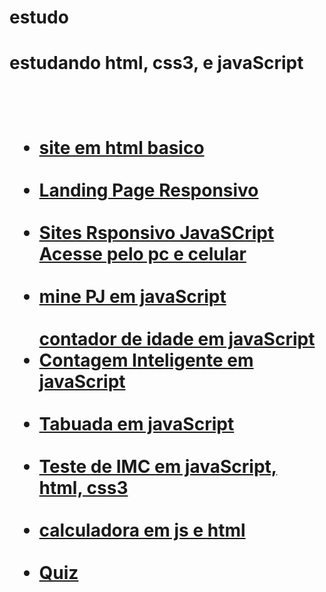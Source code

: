 # estudo


<script>
    const projetos = [

 {       
url: '<a  href="https://GabrielErick1.github.io/estudo/htmlsite/siteteste/">site em html basico</a>'
 },

{
url: '<a href="https://GabrielErick1.github.io/estudo/htmlsite/site/">Landing Page Responsivo</a>'
},

{
url: '<a href="https://GabrielErick1.github.io/estudo/htmlsite/sitenv/">Sites Rsponsivo JavaSCript Acesse pelo pc e celular</a>'
},

{
url: '<a href="https://GabrielErick1.github.io/estudo/javaScript/projeto/">mine PJ em javaScript</a>'
},
{
url: '<a href="https://GabrielErick1.github.io/estudo/javaScript/projeto1/">contador de idade em javaScript</a>'
},

{
<a 'href="https://GabrielErick1.github.io/estudo/javaScript/projeto2/">Contagem Inteligente em javaScript</a>'
},

{
url: '<a href="https://GabrielErick1.github.io/estudo/javaScript/projeto3/">Tabuada em javaScript</a>'
},

{
url: '<a href="https://GabrielErick1.github.io/estudo/javaScript/testedeobsidade/">Teste de IMC em javaScript, html, css3</a>'
},

{
url: '<a href="https://GabrielErick1.github.io/estudo/javaScript/calculadora/">calculadora em js e html</a>'
},

{
url: '<a href="https://GabrielErick1.github.io/estudo/quiz/">Quiz</a>'
},
    ]

</script>
<h1>estudando html, css3, e javaScript<h1>
<br>

<nav>
<ul>
<li>
<a  href="https://GabrielErick1.github.io/estudo/htmlsite/siteteste/">site em html basico</a>
</li>
<br>
<li>
<a href="https://GabrielErick1.github.io/estudo/htmlsite/site/">Landing Page Responsivo</a>
</li>
<br>
<li>
<a href="https://GabrielErick1.github.io/estudo/htmlsite/sitenv/">Sites Rsponsivo JavaSCript Acesse pelo pc e celular</a>
</li>
<br>
<li>
<a href="https://GabrielErick1.github.io/estudo/javaScript/projeto/">mine PJ em javaScript</a>
</li>
<br>
<a href="https://GabrielErick1.github.io/estudo/javaScript/projeto1/">contador de idade em javaScript</a>
</li>
<br>
<li>
<a href="https://GabrielErick1.github.io/estudo/javaScript/projeto2/">Contagem Inteligente em javaScript</a>
</li>
<br>
<li>
<a href="https://GabrielErick1.github.io/estudo/javaScript/projeto3/">Tabuada em javaScript</a>
</li>
<br>
<li>
<a href="https://GabrielErick1.github.io/estudo/javaScript/testedeobsidade/">Teste de IMC em javaScript, html, css3</a>
</li>
<br>
<li>
<a href="https://GabrielErick1.github.io/estudo/javaScript/calculadora/">calculadora em js e html</a>
</li>
<br>
<li>
<a href="https://GabrielErick1.github.io/estudo/quiz/">Quiz</a>
</li>
</ul>
</nav>